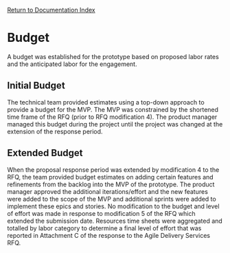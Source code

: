 [Return to Documentation Index](README.md)

Budget
======

A budget was established for the prototype based on proposed labor rates and the anticipated labor for the 
engagement.

Initial Budget
--------------

The technical team provided estimates using a top-down approach to provide a budget for the MVP.  The MVP 
was constrained by the shortened time frame of the RFQ (prior to RFQ modification 4). The product manager 
managed this budget during the project until the project was changed at the extension of the response period.

Extended Budget
---------------

When the proposal response period was extended by modification 4 to the RFQ, the team provided budget 
estimates on adding certain features and refinements from the backlog into the MVP of the prototype.  The 
product manager approved the additional iterations/effort and the new features were added to the scope of 
the MVP and additional sprints were added to implement these epics and stories.  No modification to the 
budget and level of effort was made in response to modification 5 of the RFQ which extended the submission 
date.  Resources time sheets were aggregated and totalled by labor category to determine a final level of 
effort that was reported in Attachment C of the response to the Agile Delivery Services RFQ.
